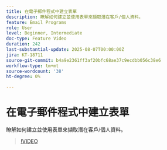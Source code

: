 ```yaml
---
title: 在電子郵件程式中建立表單
description: 瞭解如何建立並使用表單來擷取潛在客戶/個人資料。
feature: Email Programs
role: User
level: Beginner, Intermediate
doc-type: Feature Video
duration: 242
last-substantial-update: 2025-08-07T00:00:00Z
jira: KT-18711
source-git-commit: b4a9e2361ff3af20bfc68ae37c9ecdbb056c38e6
workflow-type: tm+mt
source-wordcount: '38'
ht-degree: 0%

---
```



# 在電子郵件程式中建立表單

瞭解如何建立並使用表單來擷取潛在客戶/個人資料。

>[!VIDEO](https://video.tv.adobe.com/v/3470632/?learn=on&enablevpops)
